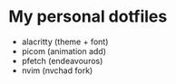 # My personal dotfiles

- alacritty (theme + font)
- picom (animation add)
- pfetch (endeavouros)
- nvim (nvchad fork)
